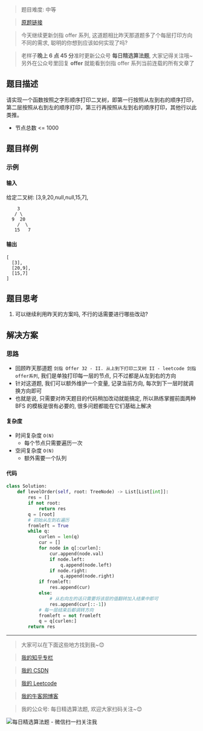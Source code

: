 > 题目难度: 中等

> [原题链接](https://leetcode-cn.com/problems/cong-shang-dao-xia-da-yin-er-cha-shu-iii-lcof/)

> 今天继续更新剑指 offer 系列, 这道题相比昨天那道题多了个每层打印方向不同的需求, 聪明的你想到应该如何实现了吗?

> 老样子**晚上 6 点 45 分**准时更新公众号 **每日精选算法题**, 大家记得关注哦~ 另外在公众号里回复 **offer** 就能看到剑指 offer 系列当前连载的所有文章了

## 题目描述

请实现一个函数按照之字形顺序打印二叉树，即第一行按照从左到右的顺序打印，第二层按照从右到左的顺序打印，第三行再按照从左到右的顺序打印，其他行以此类推。

- 节点总数 <= 1000

## 题目样例

### 示例

#### 输入

给定二叉树: [3,9,20,null,null,15,7],

```
    3
   / \
  9  20
    /  \
   15   7
```

#### 输出

```
[
  [3],
  [20,9],
  [15,7]
]
```

## 题目思考

1. 可以继续利用昨天的方案吗, 不行的话需要进行哪些改动?

## 解决方案

### 思路

- 回顾昨天那道题 `剑指 Offer 32 - II. 从上到下打印二叉树 II - leetcode 剑指offer系列`, 我们是单独打印每一层的节点, 只不过都是从左到右的方向
- 针对这道题, 我们可以额外维护一个变量, 记录当前方向, 每次到下一层时就调换方向即可
- 也就是说, 只需要对昨天题目的代码稍加改动就能搞定, 所以熟练掌握前面两种 BFS 的模板是很有必要的, 很多问题都能在它们基础上解决

#### 复杂度

- 时间复杂度 `O(N)`
  - 每个节点只需要遍历一次
- 空间复杂度 `O(N)`
  - 额外需要一个队列

#### 代码

```python
class Solution:
    def levelOrder(self, root: TreeNode) -> List[List[int]]:
        res = []
        if not root:
            return res
        q = [root]
        # 初始从左到右遍历
        fromleft = True
        while q:
            curlen = len(q)
            cur = []
            for node in q[:curlen]:
                cur.append(node.val)
                if node.left:
                    q.append(node.left)
                if node.right:
                    q.append(node.right)
            if fromleft:
                res.append(cur)
            else:
                # 从右向左的话只需要将该层的值翻转加入结果中即可
                res.append(cur[::-1])
            # 每一层结束后都调转方向
            fromleft = not fromleft
            q = q[curlen:]
        return res
```

---

> 大家可以在下面这些地方找到我~😊

> [我的知乎专栏](https://zhuanlan.zhihu.com/c_1242508721932464128)

> [我的 CSDN](https://me.csdn.net/zjulyx1993)

> [我的 Leetcode](https://leetcode-cn.com/u/suibianfahui/)

> [我的牛客网博客](https://blog.nowcoder.net/zjulyx)

> 我的公众号: 每日精选算法题, 欢迎大家扫码关注~😊

![每日精选算法题 - 微信扫一扫关注我](https://mmbiz.qpic.cn/mmbiz_jpg/1KjZicMlYPMgZWmoL4eYcs6UcfmvsetDWME2YJyaCp9oT9z3U573FWENBNhyOByxYI0epew6O37hiaOhdh90QeJg/640?wx_fmt=jpeg&tp=webp&wxfrom=5&wx_lazy=1&wx_co=1)
